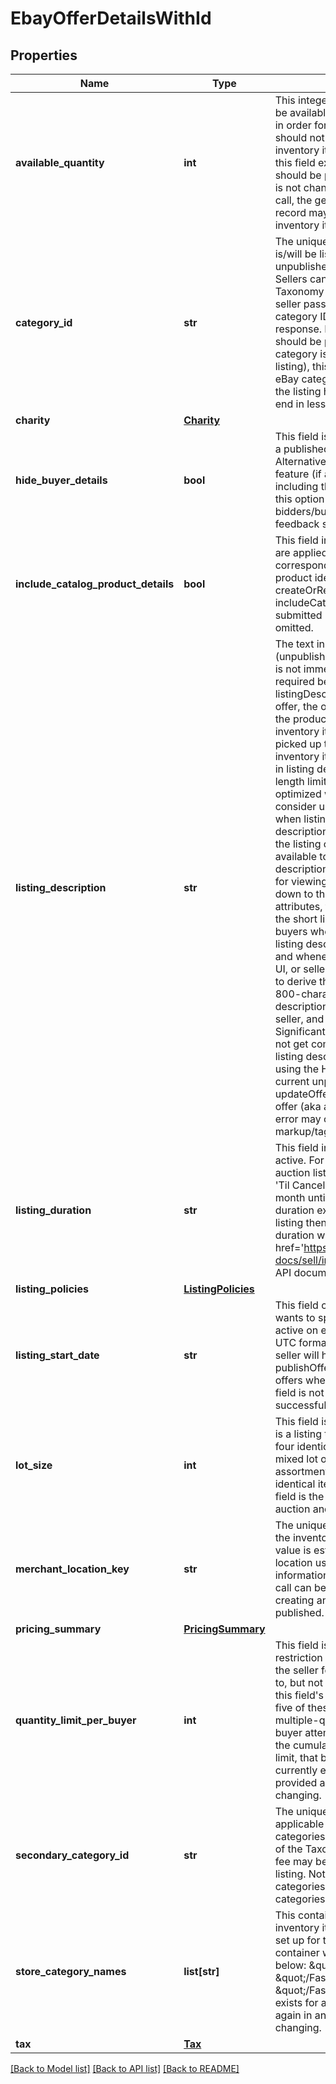 # EbayOfferDetailsWithId

## Properties
Name | Type | Description | Notes
------------ | ------------- | ------------- | -------------
**available_quantity** | **int** | This integer value sets the quantity of the inventory item that will be available through the offer. Quantity must be set to 1 or more in order for the inventory item to be purchasable. This value should not be more than the quantity that is specified for the inventory item record. For auction listings, this value must be 1. If this field exists for the current unpublished or published offer, it should be provided again in the updateOffer call, even if the value is not changing. If this particular field is omitted in an updateOffer call, the general available quantity set for the inventory item record may be used instead, and this may not be accurate if the inventory item is being sold across multiple marketplaces. | [optional] 
**category_id** | **str** | The unique identifier of the eBay category that the inventory item is/will be listed under. This field is not immediately required for an unpublished offer, but will be required before publishing the offer. Sellers can use the getCategorySuggestions method of the Taxonomy API to retrieve suggested category ID values. The seller passes in a query string like &amp;quot;iPhone 6&amp;quot;, and category ID values for suggested categories are returned in the response. If this field exists for the current unpublished offer, it should be provided again in the updateOffer call, even if the eBay category is not changing. For a published offer (aka active eBay listing), this field must be provided or an error may occur. The eBay category of an active eBay listing cannot be changed once the listing has one or more sales, or if the listing is scheduled to end in less than 12 hours. | [optional] 
**charity** | [**Charity**](Charity.md) |  | [optional] 
**hide_buyer_details** | **bool** | This field is included and set to true if the seller wishes to update a published or unpublished offer with the private listing feature. Alternatively, the seller could also remove the private listing feature (if already set for a published or unpublished offer) by including this field and setting it to false. Sellers may want to use this option when they believe that a listing&#x27;s potential bidders/buyers would not want their obfuscated user IDs (and feedback scores) exposed to other users. | [optional] 
**include_catalog_product_details** | **bool** | This field indicates whether or not eBay product catalog details are applied to a listing. A value of true indicates the listing corresponds to the eBay product associated with the provided product identifier. The product identifier is provided in createOrReplaceInventoryItem. Note: Though the includeCatalogProductDetails parameter is not required to be submitted in the request, the parameter defaults to &#x27;true&#x27; if omitted. | [optional] 
**listing_description** | **str** | The text in this field is (published offers), or will become (unpublished offers) the description of the eBay listing. This field is not immediately required for an unpublished offer, but will be required before publishing the offer. Note that if the listingDescription field was omitted in the createOffer call for the offer, the offer entity should have picked up the text provided in the product.description field of the inventory item record, or if the inventory item is part of a group, the offer entity should have picked up the text provided in the description field of the inventory item group record. HTML tags and markup can be used in listing descriptions, but each character counts toward the max length limit. Note: To ensure that their short listing description is optimized when viewed on mobile devices, sellers should strongly consider using eBay&#x27;s View Item description summary feature when listing their items. Keep in mind that the &#x27;short&#x27; listing description is what prospective buyers first see when they view the listing on a mobile device. The &#x27;full&#x27; listing description is also available to mobile users when they click on the short listing description, but the full description is not automatically optimized for viewing in mobile devices, and many users won&#x27;t even drill down to the full description. Using HTML div and span tag attributes, this feature allows sellers to customize and fully control the short listing description that is displayed to prospective buyers when viewing the listing on a mobile device. The short listing description on mobile devices is limited to 800 characters, and whenever the full listing description (provided in this field, in UI, or seller tool) exceeds this limit, eBay uses a special algorithm to derive the best possible short listing description within the 800-character limit. However, due to some short listing description content being removed, it is definitely not ideal for the seller, and could lead to a bad buyer experience and possibly to a Significantly not as described (SNAD) case, since the buyer may not get complete details on the item when viewing the short listing description. See the eBay help page for more details on using the HTML div and span tags. If this field exists for the current unpublished offer, it should be provided again in the updateOffer call, even if the text is not changing. For a published offer (aka active eBay listing), this field must be provided or an error may occur. Max length: 500000 (which includes HTML markup/tags) | [optional] 
**listing_duration** | **str** | This field indicates the number of days that the listing will be active. For fixed-price listings, this value must be set to GTC, but auction listings support different listing durations. The GTC (Good &#x27;Til Cancelled) listings are automatically renewed each calendar month until the seller decides to end the listing. Note: If the listing duration expires for an auction offer without a winning bidder, the listing then becomes available as a fixed-price offer and listing duration will be GTC. For implementation help, refer to &lt;a href&#x3D;&#x27;https://developer.ebay.com/api-docs/sell/inventory/types/slr:ListingDurationEnum&#x27;&gt;eBay API documentation&lt;/a&gt; | [optional] 
**listing_policies** | [**ListingPolicies**](ListingPolicies.md) |  | [optional] 
**listing_start_date** | **str** | This field can be used with an unpublished offer if the seller wants to specify a time in the future that the listing will become active on eBay. The timestamp supplied in this field should be in UTC format, and it should be far enough in the future so that the seller will have enough time to publish the listing with the publishOffer method. This field is optional, and it doesn&#x27;t apply to offers where the corresponding listing is already active. If this field is not provided, the listing starts immediately after a successful publishOffer method. | [optional] 
**lot_size** | **int** | This field is only applicable if the listing is a lot listing. A lot listing is a listing that has multiple quantity of the same item, such as four identical tires being sold as a single offer, or it can be a mixed lot of similar items, such as used clothing items or an assortment of baseball cards. Whether the lot listing involved identical items or a mixed lot, the integer value passed into this field is the total number of items in the lot. Lots can be used for auction and fixed-price listings. | [optional] 
**merchant_location_key** | **str** | The unique identifier of a merchant&#x27;s inventory location (where the inventory item in the offer is located). A merchantLocationKey value is established when the merchant creates an inventory location using the createInventoryLocation call. To get more information about inventory locations, the getInventoryLocation call can be used. This field is not initially required upon first creating an offer, but will become required before an offer can be published. Max length: 36 | [optional] 
**pricing_summary** | [**PricingSummary**](PricingSummary.md) |  | [optional] 
**quantity_limit_per_buyer** | **int** | This field is only applicable and set if the seller wishes to set a restriction on the purchase quantity per seller. If this field is set by the seller for the offer, then each distinct buyer may purchase up to, but not exceeding the quantity specified for this field. So, if this field&#x27;s value is 5, each buyer may purchase between one to five of these products, and the purchases can occur in one multiple-quantity purchase, or over multiple transactions. If a buyer attempts to purchase one or more of these products, and the cumulative quantity will take the buyer beyond the quantity limit, that buyer will be blocked from that purchase. If this field currently exists for an unpublished or published offer, it should be provided again in an updateOffer call, even if the value is not changing. | [optional] 
**secondary_category_id** | **str** | The unique identifier for a secondary category. This field is applicable if the seller decides to list the item under two categories. Sellers can use the getCategorySuggestions method of the Taxonomy API to retrieve suggested category ID values. A fee may be charged when adding a secondary category to a listing. Note: You cannot list US eBay Motors vehicles in two categories. However, you can list Parts &amp;amp; Accessories in two categories. | [optional] 
**store_category_names** | **list[str]** | This container is used if the seller would like to place the inventory item into one or two store categories that the seller has set up for their eBay store. The string value(s) passed in to this container will be the full path(s) to the store categories, as shown below: &amp;quot;storeCategoryNames&amp;quot;: [  &amp;quot;/Fashion/Men/Shirts&amp;quot;,  &amp;quot;/Fashion/Men/Accessories&amp;quot; ], If this field currently exists for an unpublished or published offer, it should be provided again in an updateOffer call, even if the eBay categories are not changing. | [optional] 
**tax** | [**Tax**](Tax.md) |  | [optional] 

[[Back to Model list]](../README.md#documentation-for-models) [[Back to API list]](../README.md#documentation-for-api-endpoints) [[Back to README]](../README.md)

